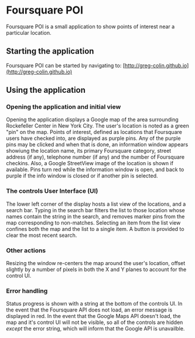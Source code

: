 # Foursquare POI
Foursquare POI is a small application to show points of interest near a particular location.

## Starting the application
Foursquare POI can be started by navigating to:
[http://greg-colin.github.io](http://greg-colin.github.io)

## Using the application
### Opening the application and initial view
Opening the application displays a Google map of the area surrounding Rockefeller Center in New York City.
The user's location is noted as a green "pin" on the map. Points of interest, defined as locations that
Foursquare users have checked into, are displayed as purple pins. Any of the purple pins may be clicked
and when that is done, an information window appears showiung the location name, its primary Foursquare
category, street address (if any), telephone number (if any) and the number of Foursquare checkins. Also,
a Google StreetView image of the location is shown if available. Pins turn red while the information
window is open, and back to purple if the info window is closed or if another pin is selected.

### The controls User Interface (UI)
The lower left corner of the display hosts a list view of the locations, and a search bar. Typing in the
search bar filters the list to those location whose names contain the string in the search, and removes
marker pins from the map corresponding to non-matches. Selecting an item from the list view confines both
the map and the list to a single item. A button is provided to clear the most recent search.

### Other actions
Resizing the window re-centers the map around the user's location, offset slightly by a number of pixels
in both the X and Y planes to account for the control UI.

### Error handling
Status progress is shown with a string at the bottom of the controls UI. In the event that the Foursquare API
does not load, an error message is displayed in red. In the event that the Google Maps API doesn't load, the
map and it's control UI will not be visible, so all of the controls are hidden *except* the error string,
which will inform that the Google API is unavailble.
